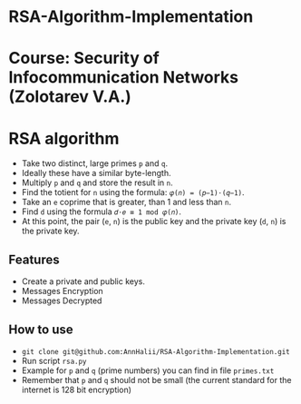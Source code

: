 # RSA-Algorithm-Implementation

Course: Security of Infocommunication Networks (Zolotarev V.A.)
=============


RSA algorithm
=============

- Take two distinct, large primes `p` and `q`.
- Ideally these have a similar byte-length.
- Multiply `p` and `q` and store the result in `n`.
- Find the totient for `n` using the formula: ` 𝜑(𝑛) = (𝑝−1)⋅(𝑞−1) `.
- Take an `e` coprime that is greater, than 1 and less than `n`.
- Find `d` using the formula ` 𝑑⋅𝑒 ≡ 1 mod 𝜑(𝑛) `.
- At this point, the pair (`e`, `n`) is the public key and the private key (`d`, `n`) is the private key.

Features
--------

- Create a private and public keys.
- Messages Encryption 
- Messages Decrypted 

How to use
--------

- `git clone git@github.com:AnnHalii/RSA-Algorithm-Implementation.git`
- Run script `rsa.py`
- Example for `p` and `q` (prime numbers) you can find in file `primes.txt`
- Remember that `p` and `q` should not be small (the current standard for the \
internet is 128 bit encryption)